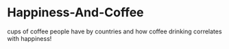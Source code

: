# Happiness-And-Coffee
cups of coffee people have by countries and how coffee drinking correlates with happiness!
